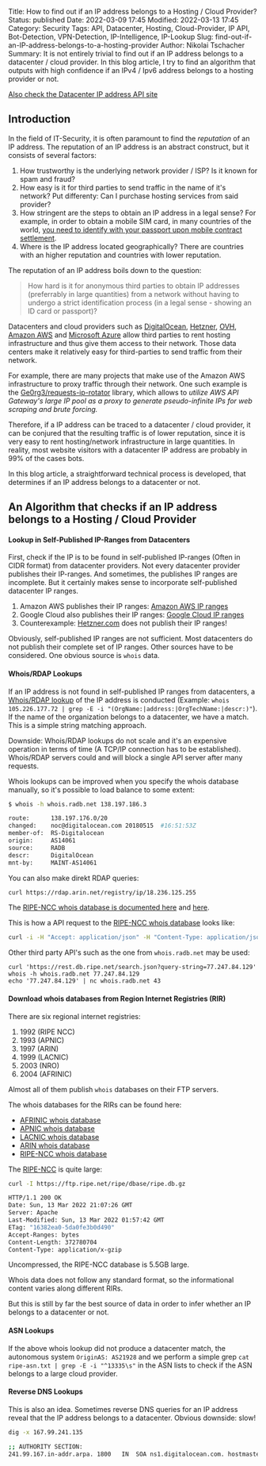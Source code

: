 Title: How to find out if an IP address belongs to a Hosting / Cloud Provider?
Status: published
Date: 2022-03-09 17:45
Modified: 2022-03-13 17:45
Category: Security
Tags: API, Datacenter, Hosting, Cloud-Provider, IP API, Bot-Detection, VPN-Detection, IP-Intelligence, IP-Lookup
Slug: find-out-if-an-IP-address-belongs-to-a-hosting-provider
Author: Nikolai Tschacher
Summary: It is not entirely trivial to find out if an IP address belongs to a datacenter / cloud provider. In this blog article, I try to find an algorithm that outputs with high confidence if an IPv4 / Ipv6 address belongs to a hosting provider or not.

<a class="orange_button" href="https://incolumitas.com/pages/Datacenter-IP-API/">Also check the Datacenter IP address API site</a>

## Introduction

In the field of IT-Security, it is often paramount to find the *reputation* of an IP address.
The reputation of an IP address is an abstract construct, but it consists of several factors:

1. How trustworthy is the underlying network provider / ISP? Is it known for spam and fraud?
2. How easy is it for third parties to send traffic in the name of it's network? Put differenty: Can I purchase hosting services from said provider?
3. How stringent are the steps to obtain an IP address in a legal sense? For example, in order to obtain a mobile SIM card, in many countries of the world, [you need to identify with your passport upon mobile contract settlement](https://prepaid-data-sim-card.fandom.com/wiki/Registration_Policies_Per_Country).
4. Where is the IP address located geographically? There are countries with an higher reputation and countries with lower reputation.

The reputation of an IP address boils down to the question:

> How hard is it for anonymous third parties to obtain IP addresses (preferrably in large quantities) from a network without having to undergo a strict identification process (in a legal sense - showing an ID card or passport)?

Datacenters and cloud providers such as [DigitalOcean](https://www.digitalocean.com/), [Hetzner](https://www.hetzner.com/), [OVH](https://www.ovhcloud.com/en/), [Amazon AWS](https://aws.amazon.com/) and [Microsoft Azure](https://azure.microsoft.com/en-us/) allow third parties to rent hosting infrastructure and thus give them access to their network. Those data centers make it relatively easy for third-parties to send traffic from their network.

For example, there are many projects that make use of the Amazon AWS infrastructure to proxy traffic through their network. One such example is the [Ge0rg3/requests-ip-rotator](https://github.com/Ge0rg3/requests-ip-rotator) library, which allows to *utilize AWS API Gateway's large IP pool as a proxy to generate pseudo-infinite IPs for web scraping and brute forcing.*

Therefore, if a IP address can be traced to a datacenter / cloud provider, it can be conjured that the resulting traffic is of lower reputation, since it is very easy to rent hosting/network infrastructure in large quantities. In reality, most website visitors with a datacenter IP address are probably in 99% of the cases bots.

In this blog article, a straightforward technical process is developed, that determines if an IP address belongs to a datacenter or not.

## An Algorithm that checks if an IP address belongs to a Hosting / Cloud Provider

#### Lookup in Self-Published IP-Ranges from Datacenters

First, check if the IP is to be found in self-published IP-ranges (Often in CIDR format) from datacenter providers. Not every datacenter provider publishes their IP-ranges. And sometimes, the publishes IP ranges are incomplete. But it certainly makes sense to incorporate self-published datacenter IP ranges.

1. Amazon AWS publishes their IP ranges: [Amazon AWS IP ranges](https://docs.aws.amazon.com/general/latest/gr/aws-ip-ranges.html)
2. Google Cloud also publishes their IP ranges: [Google Cloud IP ranges](https://www.gstatic.com/ipranges/cloud.json)
3. Counterexample: [Hetzner.com](https://www.hetzner.com/) does not publish their IP ranges!


Obviously, self-published IP ranges are not sufficient. Most datacenters do not publish their complete set of IP ranges. Other sources have to be considered. One obvious source is `whois` data.

#### Whois/RDAP Lookups

If an IP address is not found in self-published IP ranges from datacenters, a [Whois/RDAP lookup](https://www.arin.net/resources/registry/whois/) of the IP address is conducted (Example: `whois 105.226.177.72 | grep -E -i "(OrgName:|address:|OrgTechName:|descr:)"`). If the name of the organization belongs to a datacenter, we have a match. This is a simple string matching approach.

Downside: Whois/RDAP lookups do not scale and it's an expensive operation in terms of time (A TCP/IP connection has to be established). Whois/RDAP servers could and will block a single API server after many requests.

Whois lookups can be improved when you specify the whois database manually, so it's possible to load balance to some extent:

```bash
$ whois -h whois.radb.net 138.197.186.3

route:      138.197.176.0/20
changed:    noc@digitalocean.com 20180515  #16:51:53Z
member-of:  RS-Digitalocean
origin:     AS14061
source:     RADB
descr:      DigitalOcean
mnt-by:     MAINT-AS14061
```

You can also make direkt RDAP queries:

```bash
curl https://rdap.arin.net/registry/ip/18.236.125.255
```

The [RIPE-NCC whois database is documented here](https://github.com/RIPE-NCC/whois/wiki/WHOIS-REST-API) and [here](https://www.ripe.net/manage-ips-and-asns/db/support/documentation/ripe-database-documentation).

This is how a API request to the [RIPE-NCC whois database](https://github.com/RIPE-NCC/whois/wiki/WHOIS-REST-API) looks like:

```bash
curl -i -H "Accept: application/json" -H "Content-Type: application/json" https://rest.db.ripe.net/RIPE/inetnum/18.236.125.255
```

Other third party API's such as the one from `whois.radb.net` may be used:

```
curl 'https://rest.db.ripe.net/search.json?query-string=77.247.84.129'
whois -h whois.radb.net 77.247.84.129
echo '77.247.84.129' | nc whois.radb.net 43
```

#### Download whois databases from Region Internet Registries (RIR)

There are six regional internet registries:

1. 1992 (RIPE NCC)
2. 1993 (APNIC)
3. 1997 (ARIN)
4. 1999 (LACNIC)
5. 2003 (NRO)
6. 2004 (AFRINIC)

Almost all of them publish `whois` databases on their FTP servers.

The whois databases for the RIRs can be found here:

+ [AFRINIC whois database](https://ftp.afrinic.net/pub/dbase/afrinic.db.gz)
+ [APNIC whois database](https://ftp.apnic.net/apnic/whois/)
+ [LACNIC whois database](https://ftp.lacnic.net/lacnic/dbase/lacnic.db.gz)
+ [ARIN whois database](https://ftp.arin.net/pub/rr/arin.db.gz)
+ [RIPE-NCC whois database](https://ftp.ripe.net/ripe/dbase/ripe.db.gz)

The [RIPE-NCC](https://ftp.ripe.net/ripe/dbase/ripe.db.gz) is quite large:

```bash
curl -I https://ftp.ripe.net/ripe/dbase/ripe.db.gz

HTTP/1.1 200 OK
Date: Sun, 13 Mar 2022 21:07:26 GMT
Server: Apache
Last-Modified: Sun, 13 Mar 2022 01:57:42 GMT
ETag: "16382ea0-5da0fe3b0d490"
Accept-Ranges: bytes
Content-Length: 372780704
Content-Type: application/x-gzip
```

Uncompressed, the RIPE-NCC database is 5.5GB large. 

Whois data does not follow any standard format, so the informational content varies along different RIRs.

But this is still by far the best source of data in order to infer whether an IP belongs to a datacenter or not.

#### ASN Lookups

If the above whois lookup did not produce a datacenter match,  the autonomous system `OriginAS: AS21928` and we perform a simple grep `cat ripe-asn.txt | grep -E -i "^13335\s"` in the ASN lists to check if the ASN belongs to a large cloud provider.

#### Reverse DNS Lookups

This is also an idea. Sometimes reverse DNS queries for an IP address reveal that the IP address belongs to a datacenter. Obvious downside: slow!

```bash
dig -x 167.99.241.135

;; AUTHORITY SECTION:
241.99.167.in-addr.arpa. 1800	IN	SOA	ns1.digitalocean.com. hostmaster.241.99.167.in-addr.arpa. 1647194251 10800 3600 604800 1800
```



